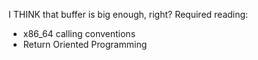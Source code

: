 I THINK that buffer is big enough, right?
Required reading:
- x86_64 calling conventions
- Return Oriented Programming

